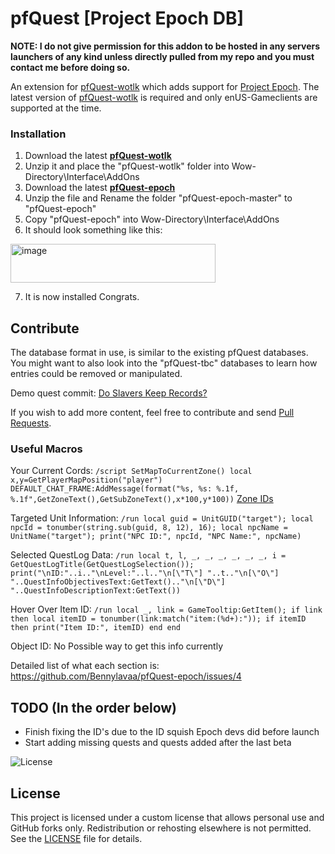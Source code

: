 # pfQuest [Project Epoch DB]

**NOTE: I do not give permission for this addon to be hosted in any servers launchers of any kind unless directly pulled from my repo and you must contact me before doing so.**

An extension for [pfQuest-wotlk](https://github.com/shagu/pfQuest) which adds support for [Project Epoch](https://www.project-epoch.net/).
The latest version of [pfQuest-wotlk](https://github.com/shagu/pfQuest) is required and only enUS-Gameclients are supported at the time.

### Installation
1. Download the latest **[pfQuest-wotlk](https://github.com/shagu/pfQuest/releases/latest/download/pfQuest-enUS-wotlk.zip)**
2. Unzip it and place the "pfQuest-wotlk" folder into Wow-Directory\Interface\AddOns
3. Download the latest **[pfQuest-epoch](https://github.com/Bennylavaa/pfQuest-epoch/archive/master.zip)**
4. Unzip the file and Rename the folder "pfQuest-epoch-master" to "pfQuest-epoch"
5. Copy "pfQuest-epoch" into Wow-Directory\Interface\AddOns
6. It should look something like this:

<img width="328" height="62" alt="image" src="https://github.com/user-attachments/assets/1f4be26d-a126-4903-a17e-2aa1ba7334b5" />

7. It is now installed Congrats. 

## Contribute

The database format in use, is similar to the existing pfQuest databases.
You might want to also look into the "pfQuest-tbc" databases to learn how entries could be removed or manipulated.

Demo quest commit: [Do Slavers Keep Records?
](https://github.com/Bennylavaa/pfQuest-epoch/commit/39abc567413a0c004ea22ec38fed4eb2e486e9d6)

If you wish to add more content, feel free to contribute and send [Pull Requests](https://github.com/Bennylavaa/pfQuest-epoch/pulls).

### Useful Macros
Your Current Cords:
`/script SetMapToCurrentZone() local x,y=GetPlayerMapPosition("player") DEFAULT_CHAT_FRAME:AddMessage(format("%s, %s: %.1f, %.1f",GetZoneText(),GetSubZoneText(),x*100,y*100))`
[Zone IDs](https://github.com/Bennylavaa/wowchat-epoch/blob/main/src/main/resources/pre_cata_areas.csv)

Targeted Unit Information:
`/run local guid = UnitGUID("target"); local npcId = tonumber(string.sub(guid, 8, 12), 16); local npcName = UnitName("target"); print("NPC ID:", npcId, "NPC Name:", npcName)`

Selected QuestLog Data:
`/run local t, l, _, _, _, _, _, _, i = GetQuestLogTitle(GetQuestLogSelection()); print("\nID:"..i.."\nLevel:"..l.."\n[\"T\"] "..t.."\n[\"O\"] "..QuestInfoObjectivesText:GetText().."\n[\"D\"] "..QuestInfoDescriptionText:GetText())`

Hover Over Item ID:
`/run local _, link = GameTooltip:GetItem(); if link then local itemID = tonumber(link:match("item:(%d+):")); if itemID then print("Item ID:", itemID) end end`

Object ID:
No Possible way to get this info currently

Detailed list of what each section is: https://github.com/Bennylavaa/pfQuest-epoch/issues/4 

## TODO (In the order below)

- Finish fixing the ID's due to the ID squish Epoch devs did before launch
- Start adding missing quests and quests added after the last beta


![License](https://img.shields.io/badge/License-Custom-blue.svg)

## License
This project is licensed under a custom license that allows personal use and GitHub forks only. Redistribution or rehosting elsewhere is not permitted. See the [LICENSE](LICENSE) file for details.
